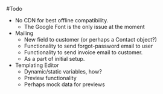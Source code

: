 #Todo
* No CDN for best offline compatibility.
  - The Google Font is the only issue at the moment
* Mailing
  - New field to customer (or perhaps a Contact object?)
  - Functionality to send forgot-password email to user
  - Functionality to send invoice email to customer.
  - As a part of initial setup.
* Templating Editor
  - Dynamic/static variables, how?
  - Preview functionality
  - Perhaps mock data for previews
